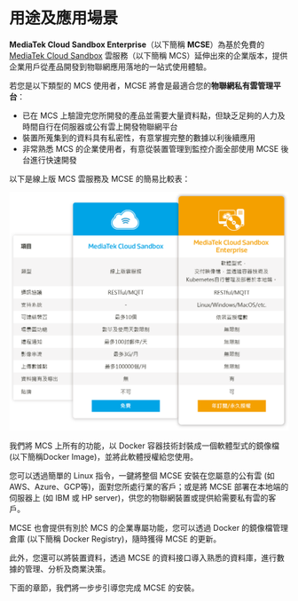 # 用途及應用場景

**MediaTek Cloud Sandbox Enterprise**（以下簡稱 **MCSE**）為基於免費的 [MediaTek Cloud Sandbox](https://mcs.mediatek.com) 雲服務（以下簡稱 MCS）延伸出來的企業版本，提供企業用戶從產品開發到物聯網應用落地的一站式使用體驗。

若您是以下類型的 MCS 使用者，MCSE 將會是最適合您的**物聯網私有雲管理平台**：

* 已在 MCS 上驗證完您所開發的產品並需要大量資料點，但缺乏足夠的人力及時間自行在伺服器或公有雲上開發物聯網平台
* 裝置所蒐集到的資料具有私密性，有意掌握完整的數據以利後續應用
* 非常熟悉 MCS 的企業使用者，有意從裝置管理到監控介面全部使用 MCSE 後台進行快速開發

以下是線上版 MCS 雲服務及 MCSE 的簡易比較表：

![](../.gitbook/assets/mcs_mcse.png)

我們將 MCS 上所有的功能，以 Docker 容器技術封裝成一個軟體型式的鏡像檔 \(以下簡稱Docker Image\)，並將此軟體授權給您使用。

您可以透過簡單的 Linux 指令，一鍵將整個 MCSE 安裝在您屬意的公有雲 \(如AWS、Azure、GCP等\)，面對您所處行業的客戶；或是將 MCSE 部署在本地端的伺服器上 \(如 IBM 或 HP server\)，供您的物聯網裝置或提供給需要私有雲的客戶。

MCSE 也會提供有別於 MCS 的企業專屬功能，您可以透過 Docker 的鏡像檔管理倉庫 \(以下簡稱 Docker Registry\)，隨時獲得 MCSE 的更新。

此外，您還可以將裝置資料，透過 MCSE 的資料接口導入熟悉的資料庫，進行數據的管理、分析及商業決策。

下面的章節，我們將一步步引導您完成 MCSE 的安裝。

